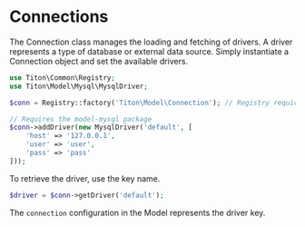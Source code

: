 # Connections #

The Connection class manages the loading and fetching of drivers. A driver represents a type of database or external data source.
Simply instantiate a Connection object and set the available drivers.

```php
use Titon\Common\Registry;
use Titon\Model\Mysql\MysqlDriver;

$conn = Registry::factory('Titon\Model\Connection'); // Registry required

// Requires the model-mysql package
$conn->addDriver(new MysqlDriver('default', [
	'host' => '127.0.0.1',
	'user' => 'user',
	'pass' => 'pass'
]));
```

To retrieve the driver, use the key name.

```php
$driver = $conn->getDriver('default');
```

The `connection` configuration in the Model represents the driver key.
